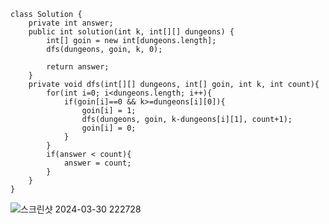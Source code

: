     class Solution {
        private int answer;
        public int solution(int k, int[][] dungeons) {
            int[] goin = new int[dungeons.length];
            dfs(dungeons, goin, k, 0);
            
            return answer;
        }
        private void dfs(int[][] dungeons, int[] goin, int k, int count){
            for(int i=0; i<dungeons.length; i++){
                if(goin[i]==0 && k>=dungeons[i][0]){
                    goin[i] = 1;
                    dfs(dungeons, goin, k-dungeons[i][1], count+1);
                    goin[i] = 0;
                }
            }
            if(answer < count){
                answer = count;
            }
        }
    }

  ![스크린샷 2024-03-30 222728](https://github.com/Ajaewoo/codingTest/assets/95599247/ece4f690-4e62-4764-ac1a-3d511887e876)
